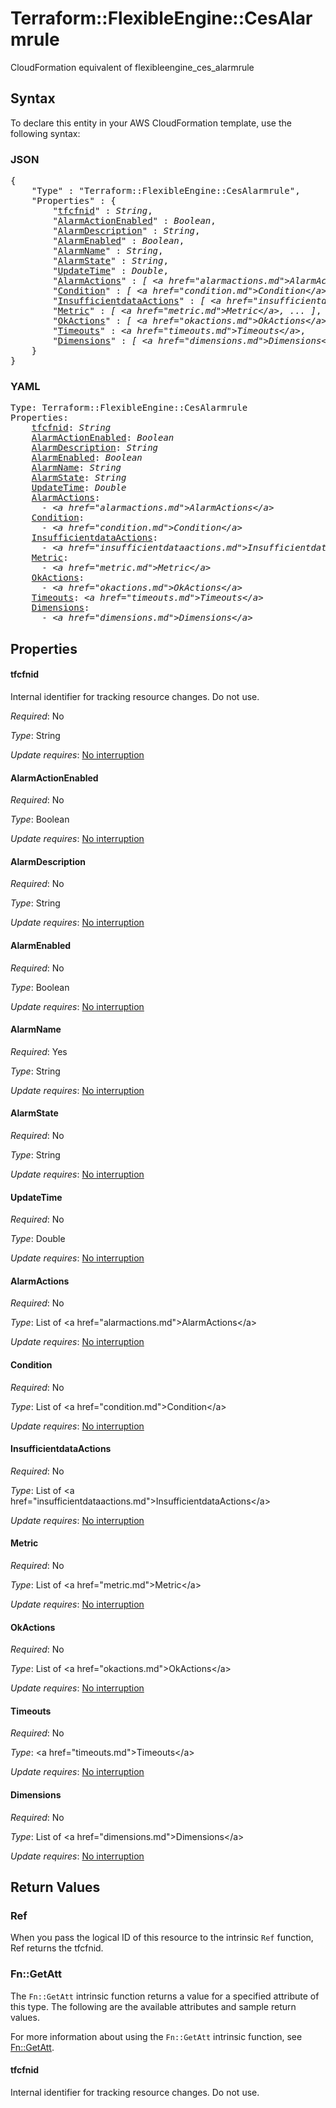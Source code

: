 # Terraform::FlexibleEngine::CesAlarmrule

CloudFormation equivalent of flexibleengine_ces_alarmrule

## Syntax

To declare this entity in your AWS CloudFormation template, use the following syntax:

### JSON

<pre>
{
    "Type" : "Terraform::FlexibleEngine::CesAlarmrule",
    "Properties" : {
        "<a href="#tfcfnid" title="tfcfnid">tfcfnid</a>" : <i>String</i>,
        "<a href="#alarmactionenabled" title="AlarmActionEnabled">AlarmActionEnabled</a>" : <i>Boolean</i>,
        "<a href="#alarmdescription" title="AlarmDescription">AlarmDescription</a>" : <i>String</i>,
        "<a href="#alarmenabled" title="AlarmEnabled">AlarmEnabled</a>" : <i>Boolean</i>,
        "<a href="#alarmname" title="AlarmName">AlarmName</a>" : <i>String</i>,
        "<a href="#alarmstate" title="AlarmState">AlarmState</a>" : <i>String</i>,
        "<a href="#updatetime" title="UpdateTime">UpdateTime</a>" : <i>Double</i>,
        "<a href="#alarmactions" title="AlarmActions">AlarmActions</a>" : <i>[ &lt;a href=&#34;alarmactions.md&#34;&gt;AlarmActions&lt;/a&gt;, ... ]</i>,
        "<a href="#condition" title="Condition">Condition</a>" : <i>[ &lt;a href=&#34;condition.md&#34;&gt;Condition&lt;/a&gt;, ... ]</i>,
        "<a href="#insufficientdataactions" title="InsufficientdataActions">InsufficientdataActions</a>" : <i>[ &lt;a href=&#34;insufficientdataactions.md&#34;&gt;InsufficientdataActions&lt;/a&gt;, ... ]</i>,
        "<a href="#metric" title="Metric">Metric</a>" : <i>[ &lt;a href=&#34;metric.md&#34;&gt;Metric&lt;/a&gt;, ... ]</i>,
        "<a href="#okactions" title="OkActions">OkActions</a>" : <i>[ &lt;a href=&#34;okactions.md&#34;&gt;OkActions&lt;/a&gt;, ... ]</i>,
        "<a href="#timeouts" title="Timeouts">Timeouts</a>" : <i>&lt;a href=&#34;timeouts.md&#34;&gt;Timeouts&lt;/a&gt;</i>,
        "<a href="#dimensions" title="Dimensions">Dimensions</a>" : <i>[ &lt;a href=&#34;dimensions.md&#34;&gt;Dimensions&lt;/a&gt;, ... ]</i>
    }
}
</pre>

### YAML

<pre>
Type: Terraform::FlexibleEngine::CesAlarmrule
Properties:
    <a href="#tfcfnid" title="tfcfnid">tfcfnid</a>: <i>String</i>
    <a href="#alarmactionenabled" title="AlarmActionEnabled">AlarmActionEnabled</a>: <i>Boolean</i>
    <a href="#alarmdescription" title="AlarmDescription">AlarmDescription</a>: <i>String</i>
    <a href="#alarmenabled" title="AlarmEnabled">AlarmEnabled</a>: <i>Boolean</i>
    <a href="#alarmname" title="AlarmName">AlarmName</a>: <i>String</i>
    <a href="#alarmstate" title="AlarmState">AlarmState</a>: <i>String</i>
    <a href="#updatetime" title="UpdateTime">UpdateTime</a>: <i>Double</i>
    <a href="#alarmactions" title="AlarmActions">AlarmActions</a>: <i>
      - &lt;a href=&#34;alarmactions.md&#34;&gt;AlarmActions&lt;/a&gt;</i>
    <a href="#condition" title="Condition">Condition</a>: <i>
      - &lt;a href=&#34;condition.md&#34;&gt;Condition&lt;/a&gt;</i>
    <a href="#insufficientdataactions" title="InsufficientdataActions">InsufficientdataActions</a>: <i>
      - &lt;a href=&#34;insufficientdataactions.md&#34;&gt;InsufficientdataActions&lt;/a&gt;</i>
    <a href="#metric" title="Metric">Metric</a>: <i>
      - &lt;a href=&#34;metric.md&#34;&gt;Metric&lt;/a&gt;</i>
    <a href="#okactions" title="OkActions">OkActions</a>: <i>
      - &lt;a href=&#34;okactions.md&#34;&gt;OkActions&lt;/a&gt;</i>
    <a href="#timeouts" title="Timeouts">Timeouts</a>: <i>&lt;a href=&#34;timeouts.md&#34;&gt;Timeouts&lt;/a&gt;</i>
    <a href="#dimensions" title="Dimensions">Dimensions</a>: <i>
      - &lt;a href=&#34;dimensions.md&#34;&gt;Dimensions&lt;/a&gt;</i>
</pre>

## Properties

#### tfcfnid

Internal identifier for tracking resource changes. Do not use.

_Required_: No

_Type_: String

_Update requires_: [No interruption](https://docs.aws.amazon.com/AWSCloudFormation/latest/UserGuide/using-cfn-updating-stacks-update-behaviors.html#update-no-interrupt)

#### AlarmActionEnabled

_Required_: No

_Type_: Boolean

_Update requires_: [No interruption](https://docs.aws.amazon.com/AWSCloudFormation/latest/UserGuide/using-cfn-updating-stacks-update-behaviors.html#update-no-interrupt)

#### AlarmDescription

_Required_: No

_Type_: String

_Update requires_: [No interruption](https://docs.aws.amazon.com/AWSCloudFormation/latest/UserGuide/using-cfn-updating-stacks-update-behaviors.html#update-no-interrupt)

#### AlarmEnabled

_Required_: No

_Type_: Boolean

_Update requires_: [No interruption](https://docs.aws.amazon.com/AWSCloudFormation/latest/UserGuide/using-cfn-updating-stacks-update-behaviors.html#update-no-interrupt)

#### AlarmName

_Required_: Yes

_Type_: String

_Update requires_: [No interruption](https://docs.aws.amazon.com/AWSCloudFormation/latest/UserGuide/using-cfn-updating-stacks-update-behaviors.html#update-no-interrupt)

#### AlarmState

_Required_: No

_Type_: String

_Update requires_: [No interruption](https://docs.aws.amazon.com/AWSCloudFormation/latest/UserGuide/using-cfn-updating-stacks-update-behaviors.html#update-no-interrupt)

#### UpdateTime

_Required_: No

_Type_: Double

_Update requires_: [No interruption](https://docs.aws.amazon.com/AWSCloudFormation/latest/UserGuide/using-cfn-updating-stacks-update-behaviors.html#update-no-interrupt)

#### AlarmActions

_Required_: No

_Type_: List of &lt;a href=&#34;alarmactions.md&#34;&gt;AlarmActions&lt;/a&gt;

_Update requires_: [No interruption](https://docs.aws.amazon.com/AWSCloudFormation/latest/UserGuide/using-cfn-updating-stacks-update-behaviors.html#update-no-interrupt)

#### Condition

_Required_: No

_Type_: List of &lt;a href=&#34;condition.md&#34;&gt;Condition&lt;/a&gt;

_Update requires_: [No interruption](https://docs.aws.amazon.com/AWSCloudFormation/latest/UserGuide/using-cfn-updating-stacks-update-behaviors.html#update-no-interrupt)

#### InsufficientdataActions

_Required_: No

_Type_: List of &lt;a href=&#34;insufficientdataactions.md&#34;&gt;InsufficientdataActions&lt;/a&gt;

_Update requires_: [No interruption](https://docs.aws.amazon.com/AWSCloudFormation/latest/UserGuide/using-cfn-updating-stacks-update-behaviors.html#update-no-interrupt)

#### Metric

_Required_: No

_Type_: List of &lt;a href=&#34;metric.md&#34;&gt;Metric&lt;/a&gt;

_Update requires_: [No interruption](https://docs.aws.amazon.com/AWSCloudFormation/latest/UserGuide/using-cfn-updating-stacks-update-behaviors.html#update-no-interrupt)

#### OkActions

_Required_: No

_Type_: List of &lt;a href=&#34;okactions.md&#34;&gt;OkActions&lt;/a&gt;

_Update requires_: [No interruption](https://docs.aws.amazon.com/AWSCloudFormation/latest/UserGuide/using-cfn-updating-stacks-update-behaviors.html#update-no-interrupt)

#### Timeouts

_Required_: No

_Type_: &lt;a href=&#34;timeouts.md&#34;&gt;Timeouts&lt;/a&gt;

_Update requires_: [No interruption](https://docs.aws.amazon.com/AWSCloudFormation/latest/UserGuide/using-cfn-updating-stacks-update-behaviors.html#update-no-interrupt)

#### Dimensions

_Required_: No

_Type_: List of &lt;a href=&#34;dimensions.md&#34;&gt;Dimensions&lt;/a&gt;

_Update requires_: [No interruption](https://docs.aws.amazon.com/AWSCloudFormation/latest/UserGuide/using-cfn-updating-stacks-update-behaviors.html#update-no-interrupt)

## Return Values

### Ref

When you pass the logical ID of this resource to the intrinsic `Ref` function, Ref returns the tfcfnid.

### Fn::GetAtt

The `Fn::GetAtt` intrinsic function returns a value for a specified attribute of this type. The following are the available attributes and sample return values.

For more information about using the `Fn::GetAtt` intrinsic function, see [Fn::GetAtt](https://docs.aws.amazon.com/AWSCloudFormation/latest/UserGuide/intrinsic-function-reference-getatt.html).

#### tfcfnid

Internal identifier for tracking resource changes. Do not use.

